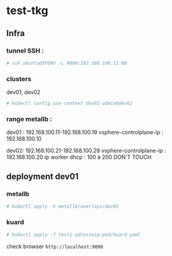 # test-tkg
## Infra
### tunnel SSH :
```bash
# ssh ubuntu@IPENV -L 9090:192.168.100.11:80
```

### clusters
dev01, dev02
```bash
# kubectl config use-context dev02-admin@dev02
```
### range metallb :
dev01 : 192.168.100.11-192.168.100.19 
vsphere-controlplane-ip : 192.168.100.10

dev02: 192.168.100.21-192.168.100.29
vsphere-controlplane-ip : 192.168.100.20
ip worker dhcp : 100 à 200 DON'T TOUCH

## deployment dev01
### metallb
```bash
# kubectl apply -k metallb/overlays/dev01
```

### kuard
```bash
# kubectl apply -f test1-adresseip-pod/kuard.yaml
```
check browser `http://localhost:9090`